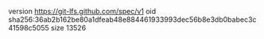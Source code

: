 version https://git-lfs.github.com/spec/v1
oid sha256:36ab2b162be80a1dfeab48e884461933993dec56b8e3db0babec3c41598c5055
size 13526
